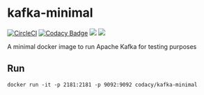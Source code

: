 # kafka-minimal
[![CircleCI](https://circleci.com/gh/codacy/kafka-minimal.svg?style=svg)](https://circleci.com/gh/codacy/kafka-minimal)
[![Codacy Badge](https://api.codacy.com/project/badge/Grade/11f09c91c28644718046c41164e56b0d)](https://www.codacy.com/app/Codacy/kafka-minimal?utm_source=github.com&amp;utm_medium=referral&amp;utm_content=codacy/kafka-minimal&amp;utm_campaign=Badge_Grade)
[![](https://images.microbadger.com/badges/image/codacy/kafka-minimal.svg)](https://microbadger.com/images/codacy/kafka-minimal "Get your own image badge on microbadger.com")
[![](https://images.microbadger.com/badges/version/codacy/kafka-minimal.svg)](https://microbadger.com/images/codacy/kafka-minimal "Get your own version badge on microbadger.com")

A minimal docker image to run Apache Kafka for testing purposes

## Run

`docker run -it -p 2181:2181 -p 9092:9092 codacy/kafka-minimal`
